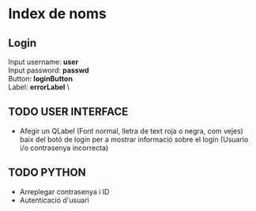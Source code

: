 # Index de noms

## Login

Input username: **user** \
Input password: **passwd** \
Button: **loginButton** \
Label: **errorLabel** \

## TODO USER INTERFACE

- Afegir un QLabel (Font normal, lletra de text roja o negra, com vejes) baix del botó de login per a mostrar informació sobre el login (Usuario i/o contrasenya incorrecta)

## TODO PYTHON

- Arreplegar contrasenya i ID
- Autenticació d'usuari
